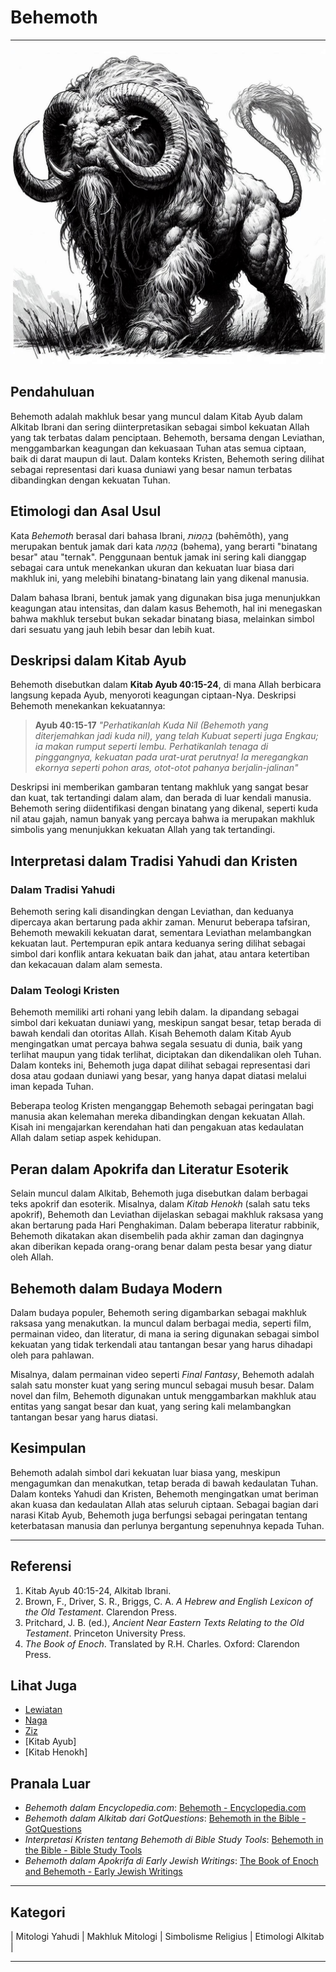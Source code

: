 # Behemoth

---

![Ilustrasi Gambar Makhluk Mitologi Behemoth](konten/img/makhluk_mitologi/behemoth.jpg)

## Pendahuluan

Behemoth adalah makhluk besar yang muncul dalam Kitab Ayub dalam Alkitab Ibrani dan sering diinterpretasikan sebagai simbol kekuatan Allah yang tak terbatas dalam penciptaan. Behemoth, bersama dengan Leviathan, menggambarkan keagungan dan kekuasaan Tuhan atas semua ciptaan, baik di darat maupun di laut. Dalam konteks Kristen, Behemoth sering dilihat sebagai representasi dari kuasa duniawi yang besar namun terbatas dibandingkan dengan kekuatan Tuhan.

## Etimologi dan Asal Usul

Kata *Behemoth* berasal dari bahasa Ibrani, *בְּהֵמוֹת* (bəhēmôth), yang merupakan bentuk jamak dari kata *בְּהֵמָה* (bəhema), yang berarti "binatang besar" atau "ternak". Penggunaan bentuk jamak ini sering kali dianggap sebagai cara untuk menekankan ukuran dan kekuatan luar biasa dari makhluk ini, yang melebihi binatang-binatang lain yang dikenal manusia.

Dalam bahasa Ibrani, bentuk jamak yang digunakan bisa juga menunjukkan keagungan atau intensitas, dan dalam kasus Behemoth, hal ini menegaskan bahwa makhluk tersebut bukan sekadar binatang biasa, melainkan simbol dari sesuatu yang jauh lebih besar dan lebih kuat.

## Deskripsi dalam Kitab Ayub

Behemoth disebutkan dalam **Kitab Ayub 40:15-24**, di mana Allah berbicara langsung kepada Ayub, menyoroti keagungan ciptaan-Nya. Deskripsi Behemoth menekankan kekuatannya:

> **Ayub 40:15-17**
> _"Perhatikanlah Kuda Nil (Behemoth yang diterjemahkan jadi kuda nil), yang telah Kubuat seperti juga Engkau; ia makan rumput seperti lembu._
> _Perhatikanlah tenaga di pinggangnya, kekuatan pada urat-urat perutnya!_
> _Ia meregangkan ekornya seperti pohon aras, otot-otot pahanya berjalin-jalinan"_

Deskripsi ini memberikan gambaran tentang makhluk yang sangat besar dan kuat, tak tertandingi dalam alam, dan berada di luar kendali manusia. Behemoth sering diidentifikasi dengan binatang yang dikenal, seperti kuda nil atau gajah, namun banyak yang percaya bahwa ia merupakan makhluk simbolis yang menunjukkan kekuatan Allah yang tak tertandingi.

## Interpretasi dalam Tradisi Yahudi dan Kristen

### Dalam Tradisi Yahudi

Behemoth sering kali disandingkan dengan Leviathan, dan keduanya dipercaya akan bertarung pada akhir zaman. Menurut beberapa tafsiran, Behemoth mewakili kekuatan darat, sementara Leviathan melambangkan kekuatan laut. Pertempuran epik antara keduanya sering dilihat sebagai simbol dari konflik antara kekuatan baik dan jahat, atau antara ketertiban dan kekacauan dalam alam semesta.

### Dalam Teologi Kristen

Behemoth memiliki arti rohani yang lebih dalam. Ia dipandang sebagai simbol dari kekuatan duniawi yang, meskipun sangat besar, tetap berada di bawah kendali dan otoritas Allah. Kisah Behemoth dalam Kitab Ayub mengingatkan umat percaya bahwa segala sesuatu di dunia, baik yang terlihat maupun yang tidak terlihat, diciptakan dan dikendalikan oleh Tuhan. Dalam konteks ini, Behemoth juga dapat dilihat sebagai representasi dari dosa atau godaan duniawi yang besar, yang hanya dapat diatasi melalui iman kepada Tuhan.

Beberapa teolog Kristen menganggap Behemoth sebagai peringatan bagi manusia akan kelemahan mereka dibandingkan dengan kekuatan Allah. Kisah ini mengajarkan kerendahan hati dan pengakuan atas kedaulatan Allah dalam setiap aspek kehidupan.

## Peran dalam Apokrifa dan Literatur Esoterik

Selain muncul dalam Alkitab, Behemoth juga disebutkan dalam berbagai teks apokrif dan esoterik. Misalnya, dalam *Kitab Henokh* (salah satu teks apokrif), Behemoth dan Leviathan dijelaskan sebagai makhluk raksasa yang akan bertarung pada Hari Penghakiman. Dalam beberapa literatur rabbinik, Behemoth dikatakan akan disembelih pada akhir zaman dan dagingnya akan diberikan kepada orang-orang benar dalam pesta besar yang diatur oleh Allah.

## Behemoth dalam Budaya Modern

Dalam budaya populer, Behemoth sering digambarkan sebagai makhluk raksasa yang menakutkan. Ia muncul dalam berbagai media, seperti film, permainan video, dan literatur, di mana ia sering digunakan sebagai simbol kekuatan yang tidak terkendali atau tantangan besar yang harus dihadapi oleh para pahlawan.

Misalnya, dalam permainan video seperti *Final Fantasy*, Behemoth adalah salah satu monster kuat yang sering muncul sebagai musuh besar. Dalam novel dan film, Behemoth digunakan untuk menggambarkan makhluk atau entitas yang sangat besar dan kuat, yang sering kali melambangkan tantangan besar yang harus diatasi.

## Kesimpulan

Behemoth adalah simbol dari kekuatan luar biasa yang, meskipun mengagumkan dan menakutkan, tetap berada di bawah kedaulatan Tuhan. Dalam konteks Yahudi dan Kristen, Behemoth mengingatkan umat beriman akan kuasa dan kedaulatan Allah atas seluruh ciptaan. Sebagai bagian dari narasi Kitab Ayub, Behemoth juga berfungsi sebagai peringatan tentang keterbatasan manusia dan perlunya bergantung sepenuhnya kepada Tuhan.

---

## Referensi

1. Kitab Ayub 40:15-24, Alkitab Ibrani.
2. Brown, F., Driver, S. R., Briggs, C. A. *A Hebrew and English Lexicon of the Old Testament*. Clarendon Press.
3. Pritchard, J. B. (ed.), *Ancient Near Eastern Texts Relating to the Old Testament*. Princeton University Press.
4. *The Book of Enoch*. Translated by R.H. Charles. Oxford: Clarendon Press.

## Lihat Juga

- [Lewiatan](konten/kategori/makhluk_mitologi/lewiatan.md)
- [Naga](konten/kategori/makhluk_mitologi/naga.md)
- [Ziz](konten/kategori/makhluk_mitologi/ziz.md)
- [Kitab Ayub]
- [Kitab Henokh]

## Pranala Luar

- *Behemoth dalam Encyclopedia.com*: [Behemoth - Encyclopedia.com](https://www.encyclopedia.com/religion/dictionaries-thesauruses-pictures-and-press-releases/behemoth)
- *Behemoth dalam Alkitab dari GotQuestions*: [Behemoth in the Bible - GotQuestions](https://www.gotquestions.org/behemoth.html)
- *Interpretasi Kristen tentang Behemoth di Bible Study Tools*: [Behemoth in the Bible - Bible Study Tools](https://www.biblestudytools.com/dictionary/behemoth/)
- *Behemoth dalam Apokrifa di Early Jewish Writings*: [The Book of Enoch and Behemoth - Early Jewish Writings](http://www.earlyjewishwritings.com/1enoch.html)

---

## Kategori
| Mitologi Yahudi | Makhluk Mitologi | Simbolisme Religius | Etimologi Alkitab |

---
